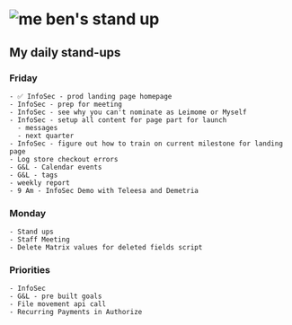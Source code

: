 # ![me](https://avatars2.githubusercontent.com/u/5232044?s=50&v=4) ben's stand up

## My daily stand-ups
      
### Friday

    - ✅ InfoSec - prod landing page homepage
    - InfoSec - prep for meeting
    - InfoSec - see why you can't nominate as Leimome or Myself
    - InfoSec - setup all content for page part for launch
      - messages
      - next quarter  
    - InfoSec - figure out how to train on current milestone for landing page
    - Log store checkout errors
    - G&L - Calendar events
    - G&L - tags
    - weekly report
    - 9 Am - InfoSec Demo with Teleesa and Demetria
    
### Monday

    - Stand ups  
    - Staff Meeting
    - Delete Matrix values for deleted fields script
    
### Priorities 
   
    - InfoSec
    - G&L - pre built goals
    - File movement api call
    - Recurring Payments in Authorize
